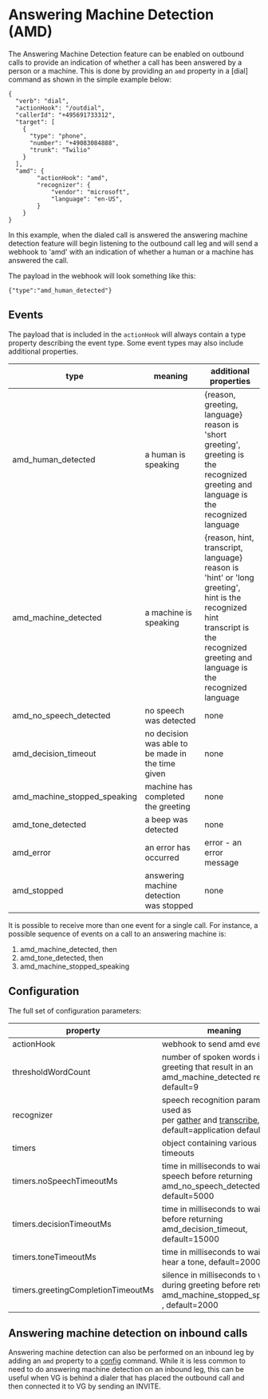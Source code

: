 # Answering Machine Detection (AMD)

The Answering Machine Detection feature can be enabled on outbound calls to provide an indication of whether a call has been answered by a person or a machine. This is done by providing an `amd` property in a [dial] command as shown in the simple example below:

```
{
  "verb": "dial",
  "actionHook": "/outdial",
  "callerId": "+495691733312",
  "target": [
    {
      "type": "phone",
      "number": "+49083084888",
      "trunk": "Twilio"
    }
  ],
  "amd": {
        "actionHook": "amd",
        "recognizer": {
            "vendor": "microsoft",
            "language": "en-US",
        }
    }
}
```

In this example, when the dialed call is answered the answering machine detection feature will begin listening to the outbound call leg and will send a webhook to 'amd' with an indication of whether a human or a machine has answered the call.

The payload in the webhook will look something like this:

```
{"type":"amd_human_detected"}
```

## Events
The payload that is included in the `actionHook` will always contain a type property describing the event type. Some event types may also include additional properties.

| type                         | meaning                                           | additional properties                                                                                                                                                                           |
| ---------------------------- | ------------------------------------------------- | --------- |
| amd_human_detected           | a human is speaking | {reason, greeting, language} <br> reason is 'short greeting', <br> greeting is the recognized greeting and <br> language is the recognized language |
| amd_machine_detected         | a machine is speaking | {reason, hint, transcript, language} <br> reason is 'hint' or 'long greeting', <br> hint is the recognized hint <br> transcript is the recognized greeting and<br>language is the recognized language |
| amd_no_speech_detected       | no speech was detected | none |
| amd_decision_timeout         | no decision was able to be made in the time given | none |
| amd_machine_stopped_speaking | machine has completed the greeting                | none |
| amd_tone_detected            | a beep was detected                               | none |
| amd_error                    | an error has occurred                             | error - an error message |
| amd_stopped                  | answering machine detection was stopped           | none|

It is possible to receive more than one event for a single call. For instance, a possible sequence of events on a call to an answering machine is:

1. amd_machine_detected, then
2. amd_tone_detected, then
3. amd_machine_stopped_speaking

## Configuration

The full set of configuration parameters:

| property | meaning | required |
| ---------------------------------- | ------------ | ------------------------ |
| actionHook                         | webhook to send amd events | yes |
| thresholdWordCount                 | number of spoken words in a greeting that result in an amd_machine_detected result, default=9  | no           |
| recognizer                         | speech recognition parameters, used as per [gather]() and [transcribe](), default=application defaults | no |
| timers                             | object containing various timeouts | no |
| timers.noSpeechTimeoutMs           | time in milliseconds to wait for speech before returning amd_no_speech_detected, default=5000 | no         |
| timers.decisionTimeoutMs           | time in milliseconds to wait before returning amd_decision_timeout, default=15000  | no       |
| timers.toneTimeoutMs               | time in milliseconds to wait to hear a tone, default=20000 | no        |
| timers.greetingCompletionTimeoutMs | silence in milliseconds to wait for during greeting before returning amd_machine_stopped_speaking , default=2000  | no|


## Answering machine detection on inbound calls

Answering machine detection can also be performed on an inbound leg by adding an `amd` property to a [config]() command. While it is less common to need to do answering machine detection on an inbound leg, this can be useful when VG is behind a dialer that has placed the outbound call and then connected it to VG by sending an INVITE.